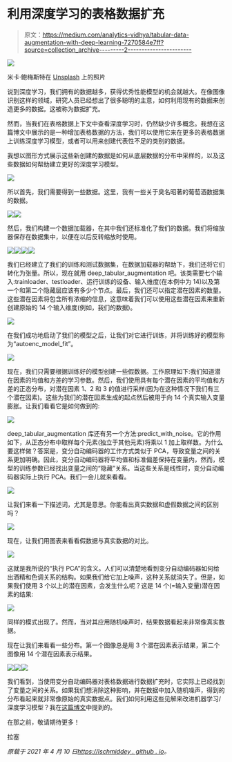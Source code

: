 # 利用深度学习的表格数据扩充

> 原文：<https://medium.com/analytics-vidhya/tabular-data-augmentation-with-deep-learning-7270584e7ff?source=collection_archive---------2----------------------->

![](img/251b4719ea7a51c1e1ae4965784bddb7.png)

米卡·鲍梅斯特在 [Unsplash](https://unsplash.com?utm_source=medium&utm_medium=referral) 上的照片

说到深度学习，我们拥有的数据越多，获得优秀性能模型的机会就越大。在像图像识别这样的领域，研究人员已经想出了很多聪明的主意，如何利用现有的数据来创造更多的数据。这被称为数据扩充。

然而，当我们在表格数据上下文中查看深度学习时，仍然缺少许多概念。我想在这篇博文中展示的是一种增加表格数据的方法，我们可以使用它来在更多的表格数据上训练深度学习模型，或者可以用来创建代表性不足的类别的数据。

我想以图形方式展示这些新创建的数据是如何从底层数据的分布中采样的，以及这些数据如何帮助建立更好的深度学习模型。

![](img/505841c27d2b1e4c75ffe010701ac41b.png)

所以首先，我们需要得到一些数据。这里，我有一些关于臭名昭著的葡萄酒数据集的数据。

![](img/1e7381ede0044fa9f50cb32884140878.png)![](img/40be8bd062dc3c2a74485a57a039b4b0.png)

然后，我们构建一个数据加载器，在其中我们还标准化了我们的数据。我们将缩放器保存在数据集中，以便在以后反转缩放时使用。

![](img/4bc7bf791166c036b758d772c4307214.png)![](img/2ac4ec580fadf794dbe6fc48584b6d27.png)![](img/7ea3e44614c819e065f852761b385914.png)![](img/016b117dcec110339943e63d9da5402c.png)

我们已经建立了我们的训练和测试数据集，在数据加载器的帮助下，我们还将它们转化为张量。所以，现在就用 deep_tabular_augmentation 吧。该类需要七个输入:trainloader、testloader、运行训练的设备、输入维度(在本例中为 14)以及第一个和第二个隐藏层应该有多少个节点。最后，我们还可以指定潜在因素的数量。这些潜在因素将包含所有浓缩的信息，这意味着我们可以使用这些潜在因素来重新创建原始的 14 个输入维度(例如，我们的数据)。

![](img/2f44c5b26f049ac9e68a3176984e1a00.png)

在我们成功地启动了我们的模型之后，让我们对它进行训练，并将训练好的模型称为“autoenc_model_fit”。

![](img/4eb5a02dda25e503c1355db988791063.png)

现在，我们只需要根据训练好的模型创建一些假数据。工作原理如下:我们知道潜在因素的均值和方差的学习参数。然后，我们使用具有每个潜在因素的平均值和方差的正态分布，对潜在因素 1、2 和 3 的值进行采样(因为在这种情况下我们有三个潜在因素)。这些为我们的潜在因素生成的起点然后被用于向 14 个真实输入变量膨胀。让我们看看它是如何做到的:

![](img/37e87761e040b438ff3f1544b969a1e0.png)

deep_tabular_augmentation 库还有另一个方法:predict_with_noise。它的作用如下，从正态分布中取样每个元素(独立于其他元素)将乘以 1 加上取样数。为什么要这样做？答案是，变分自动编码器的工作方式类似于 PCA，导致变量之间的关系更加明确。因此，变分自动编码器将平均值和标准偏差保持在变量内，然而，模型的训练参数已经找出变量之间的“隐藏”关系。当这些关系是线性时，变分自动编码器实际上执行 PCA。我们一会儿就来看看。

![](img/7b4759bd01d4d9759ed5c1905a00a6fd.png)

让我们来看一下描述词，尤其是意思。你能看出真实数据和虚假数据之间的区别吗？

![](img/b5c969625203dfa60ca205d1788a1a34.png)

现在，让我们用图表来看看假数据与真实数据的对比。

![](img/ce1894c2f3f0dde15cd5f94f64043713.png)

这就是我所说的“执行 PCA”的含义。人们可以清楚地看到变分自动编码器如何给出酒精和色调关系的结构。如果我们给它加上噪声，这种关系就消失了。但是，如果我们使用 3 个以上的潜在因素，会发生什么呢？这是 14 个(=输入变量)潜在因素的结果:

![](img/4ad54b5d0b93362c6273cba9be772393.png)

同样的模式出现了。然而，当对其应用随机噪声时，结果数据看起来非常像真实数据。

现在让我们来看看一些分布。第一个图像总是用 3 个潜在因素表示结果，第二个图像用 14 个潜在因素表示结果。

![](img/1ad23d83b2b9c8c2dffdfc17b2ec47d3.png)![](img/2caa2d651edd4ae988e4ea8c6fe4b7c7.png)![](img/a142fdb75f48fcb6f893137bfed47ccf.png)

我们看到，当使用变分自动编码器对表格数据进行数据扩充时，它实际上已经找到了变量之间的关系。如果我们想消除这种影响，并在数据中加入随机噪声，得到的分布看起来就非常像原始的真实数据点。我们如何利用这些见解来改进机器学习/深度学习模型？我在[这篇博文](/analytics-vidhya/data-augmentation-for-tabular-data-f75c94398c3e)中提到的。

在那之前，敬请期待更多！

拉塞

*原载于 2021 年 4 月 10 日*[*https://lschmiddey . github . io*](https://lschmiddey.github.io/fastpages_/2021/04/10/DeepLearning_TabularDataAugmentation.html)*。*